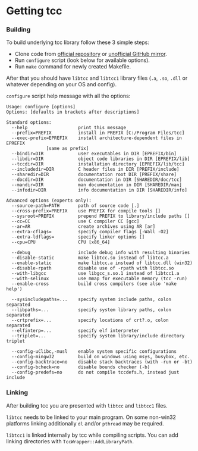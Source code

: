 # Getting tcc

### Building

To build underlying tcc library follow these 3 simple steps:

* Clone code from [official repository](https://repo.or.cz/tinycc.git) or [unofficial GitHub mirror](https://github.com/TinyCC/tinycc).
* Run `configure` script (look below for available options).
* Run `make` command for newly created Makefile.

After that you should have `libtcc` and `libtcc1` library files (`.a`, `.so`, `.dll` or whatever depending on your OS and config).

`configure` script help message with all the options:

```
Usage: configure [options]
Options: [defaults in brackets after descriptions]

Standard options:
  --help                   print this message
  --prefix=PREFIX          install in PREFIX [C:/Program Files/tcc]
  --exec-prefix=EPREFIX    install architecture-dependent files in EPREFIX
			   [same as prefix]
  --bindir=DIR             user executables in DIR [EPREFIX/bin]
  --libdir=DIR             object code libraries in DIR [EPREFIX/lib]
  --tccdir=DIR             installation directory [EPREFIX/lib/tcc]
  --includedir=DIR         C header files in DIR [PREFIX/include]
  --sharedir=DIR           documentation root DIR [PREFIX/share]
  --docdir=DIR             documentation in DIR [SHAREDIR/doc/tcc]
  --mandir=DIR             man documentation in DIR [SHAREDIR/man]
  --infodir=DIR            info documentation in DIR [SHAREDIR/info]

Advanced options (experts only):
  --source-path=PATH       path of source code [.]
  --cross-prefix=PREFIX    use PREFIX for compile tools []
  --sysroot=PREFIX         prepend PREFIX to library/include paths []
  --cc=CC                  use C compiler CC [gcc]
  --ar=AR                  create archives using AR [ar]
  --extra-cflags=          specify compiler flags [-Wall -O2]
  --extra-ldflags=         specify linker options []
  --cpu=CPU                CPU [x86_64]

  --debug                  include debug info with resulting binaries
  --disable-static         make libtcc.so instead of libtcc.a
  --enable-static          make libtcc.a instead of libtcc.dll (win32)
  --disable-rpath          disable use of -rpath with libtcc.so
  --with-libgcc            use libgcc_s.so.1 instead of libtcc1.a
  --with-selinux           use mmap for executable memory (tcc -run)
  --enable-cross           build cross compilers (see also 'make help')

  --sysincludepaths=...    specify system include paths, colon separated
  --libpaths=...           specify system library paths, colon separated
  --crtprefix=...          specify locations of crt?.o, colon separated
  --elfinterp=...          specify elf interpreter
  --triplet=...            specify system library/include directory triplet

  --config-uClibc,-musl    enable system specific configurations
  --config-mingw32         build on windows using msys, busybox, etc.
  --config-backtrace=no    disable stack backtraces (with -run or -bt)
  --config-bcheck=no       disable bounds checker (-b)
  --config-predefs=no      do not compile tccdefs.h, instead just include
```

### Linking

After building tcc you are presented with `libtcc` and `libtcc1` files.

`libtcc` needs to be linked to your main program. On some non-win32 platforms linking additionally `dl` and/or `pthread` may be required.

`libtcc1` is linked internally by tcc while compiling scripts. You can add linking directories with `TccWrapper::AddLibraryPath`.
